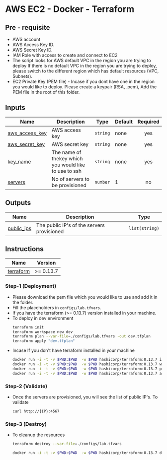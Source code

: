 # AWS EC2 - Docker - Terraform

## Pre - requisite 
   - AWS account
   - AWS Access Key ID.
   - AWS Secret Key ID.
   - IAM Role with access to create and connect to EC2
   - The script looks for AWS default VPC in the region you are trying to deploy     If there is no default VPC in the region you are trying to deploy, please       switch to the different region which has default resources (VPC, Subnets).
   - EC2 Private Key (PEM file) - Incase if you dont have one in the region you      would like to deploy. Please create a keypair (RSA, .pem), Add the PEM file     in the root of this folder.  

## Inputs 

| Name | Description | Type | Default | Required |
|------|-------------|------|---------|:--------:|
| <a name="aws_access_key"></a> [aws\_access\_key](#input\_aws\_access\_key) | AWS access key  | `string` | none | yes |
| <a name="aws_secret_key"></a> [aws\_secret\_key](#input\_aws\_secret\_key) | AWS secret key  | `string` | none | yes |
| <a name="key_name"></a> [key\_name](#input\_key\_name) | The name of thekey which you would like to use to ssh | `string` | none | yes |
| <a name="servers"></a> [servers](#input\_servers) | No of servers to be provisioned  | `number` | 1 | no |

## Outputs 

| Name | Description | Type |
|------|-------------|------|
| <a name="public_ips"></a> [public\_ips](#output\_public\_ips) | The public IP's of the servers provisioned  | `list(string)` |

## Instructions 

| Name | Version |
|------|---------|
| <a name="requirement_terraform"></a> [terraform](#requirement\_terraform) | >= 0.13.7 |

### Step-1 (Deployment)

- Please download the pem file which you would like to use and add it in the         folder.
- Fill the placeholders in `configs/lab.tfvars`.
- If you have the terraform (>= 0.13.7) version installed in your machine.
- To deploy in dev environment 
    ```bash
    terraform init
    terraform workspace new dev
    terraform plan --var-file=./configs/lab.tfvars -out dev.tfplan
    terraform apply "dev.tfplan"
    ```
- Incase If you don't have terraform installed in your machine 
    ```bash
    docker run -i -t -v $PWD:$PWD  -w $PWD hashicorp/terraform:0.13.7 init
    docker run -i -t -v $PWD:$PWD  -w $PWD hashicorp/terraform:0.13.7 workspace new dev
    docker run -i -t -v $PWD:$PWD  -w $PWD hashicorp/terraform:0.13.7 plan --var-file=./configs/lab.tfvars -out dev.tfplan
    docker run -i -t -v $PWD:$PWD  -w $PWD hashicorp/terraform:0.13.7 apply "dev.tfplan"
    ```
  
### Step-2 (Validate)

-  Once the servers are provisioned, you will see the list of public IP's. To        validate
    ```bash
    curl http://{IP}:4567
    ```
### Step-3 (Destroy)

- To cleanup the resources 
    
    ```bash
    terraform destroy --var-file=./configs/lab.tfvars
    ```

    ```bash
    docker run -i -t -v $PWD:$PWD  -w $PWD hashicorp/terraform:0.13.7 destroy --var-file=./configs/lab.tfvars
    ```


  




